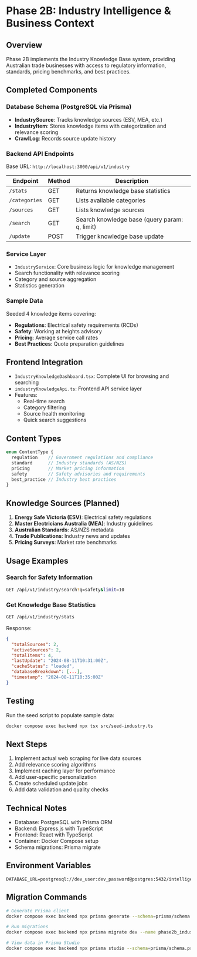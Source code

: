 # Phase 2B: Industry Intelligence & Business Context

## Overview
Phase 2B implements the Industry Knowledge Base system, providing Australian trade businesses with access to regulatory information, standards, pricing benchmarks, and best practices.

## Completed Components

### Database Schema (PostgreSQL via Prisma)
- **IndustrySource**: Tracks knowledge sources (ESV, MEA, etc.)
- **IndustryItem**: Stores knowledge items with categorization and relevance scoring
- **CrawlLog**: Records source update history

### Backend API Endpoints
Base URL: `http://localhost:3000/api/v1/industry`

| Endpoint | Method | Description |
|----------|--------|-------------|
| `/stats` | GET | Returns knowledge base statistics |
| `/categories` | GET | Lists available categories |
| `/sources` | GET | Lists knowledge sources |
| `/search` | GET | Search knowledge base (query param: q, limit) |
| `/update` | POST | Trigger knowledge base update |

### Service Layer
- `IndustryService`: Core business logic for knowledge management
- Search functionality with relevance scoring
- Category and source aggregation
- Statistics generation

### Sample Data
Seeded 4 knowledge items covering:
- **Regulations**: Electrical safety requirements (RCDs)
- **Safety**: Working at heights advisory
- **Pricing**: Average service call rates
- **Best Practices**: Quote preparation guidelines

## Frontend Integration
- `IndustryKnowledgeDashboard.tsx`: Complete UI for browsing and searching
- `industryKnowledgeApi.ts`: Frontend API service layer
- Features:
  - Real-time search
  - Category filtering
  - Source health monitoring
  - Quick search suggestions

## Content Types
```typescript
enum ContentType {
  regulation    // Government regulations and compliance
  standard      // Industry standards (AS/NZS)
  pricing       // Market pricing information
  safety        // Safety advisories and requirements
  best_practice // Industry best practices
}
```

## Knowledge Sources (Planned)
1. **Energy Safe Victoria (ESV)**: Electrical safety regulations
2. **Master Electricians Australia (MEA)**: Industry guidelines
3. **Australian Standards**: AS/NZS metadata
4. **Trade Publications**: Industry news and updates
5. **Pricing Surveys**: Market rate benchmarks

## Usage Examples

### Search for Safety Information
```bash
GET /api/v1/industry/search?q=safety&limit=10
```

### Get Knowledge Base Statistics
```bash
GET /api/v1/industry/stats
```
Response:
```json
{
  "totalSources": 2,
  "activeSources": 2,
  "totalItems": 4,
  "lastUpdate": "2024-08-11T10:31:00Z",
  "cacheStatus": "loaded",
  "databaseBreakdown": [...],
  "timestamp": "2024-08-11T10:35:00Z"
}
```

## Testing
Run the seed script to populate sample data:
```bash
docker compose exec backend npx tsx src/seed-industry.ts
```

## Next Steps
1. Implement actual web scraping for live data sources
2. Add relevance scoring algorithms
3. Implement caching layer for performance
4. Add user-specific personalization
5. Create scheduled update jobs
6. Add data validation and quality checks

## Technical Notes
- Database: PostgreSQL with Prisma ORM
- Backend: Express.js with TypeScript
- Frontend: React with TypeScript
- Container: Docker Compose setup
- Schema migrations: Prisma migrate

## Environment Variables
```env
DATABASE_URL=postgresql://dev_user:dev_password@postgres:5432/intelligent_admin_dev
```

## Migration Commands
```bash
# Generate Prisma client
docker compose exec backend npx prisma generate --schema=prisma/schema.prisma

# Run migrations
docker compose exec backend npx prisma migrate dev --name phase2b_industry --schema=prisma/schema.prisma

# View data in Prisma Studio
docker compose exec backend npx prisma studio --schema=prisma/schema.prisma
```
